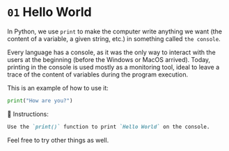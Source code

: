 # `01` Hello World

In Python, we use `print` to make the computer write anything we want (the content of a variable, a given string, etc.)
in something called `the console`.

Every language has a console, as it was the only way to interact with the users at the beginning
(before the Windows or MacOS arrived). Today, printing in the console is used mostly as a
 monitoring tool, ideal to leave a trace of the content of variables during the program execution.

This is an example of how to use it:
```py
print("How are you?")
```

📝 Instructions:

```md
Use the `print()` function to print `Hello World` on the console. 
```
Feel free to try other things as well.

